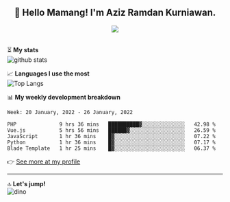 <h2 align="center">👋 Hello Mamang! I'm Aziz Ramdan Kurniawan.</h2>  
<p align="center">
  <img src="https://komarev.com/ghpvc/?username=azizramdan"> <br><br>
</p>
    
⏳ **My stats**  
![github stats](https://github-readme-stats.vercel.app/api?username=azizramdan&show_icons=true&count_private=true&title_color=000&hide_border=true&hide_title=true)  

📈 **Languages I use the most**  
![Top Langs](https://github-readme-stats.vercel.app/api/top-langs/?username=azizramdan&layout=compact&langs_count=6&hide=tsql&hide_border=true&hide_title=true&exclude_repo=Futsal-Go,Futsal-Go-Admin,Sistem-Informasi-Sensus-Harian-Rawat-Inap)  

📊 **My weekly development breakdown**
<!--START_SECTION:waka-->
```text
Week: 20 January, 2022 - 26 January, 2022

PHP              9 hrs 36 mins   ██████████▓░░░░░░░░░░░░░░   42.98 % 
Vue.js           5 hrs 56 mins   ██████▓░░░░░░░░░░░░░░░░░░   26.59 % 
JavaScript       1 hr 36 mins    █▓░░░░░░░░░░░░░░░░░░░░░░░   07.22 % 
Python           1 hr 36 mins    █▓░░░░░░░░░░░░░░░░░░░░░░░   07.17 % 
Blade Template   1 hr 25 mins    █▓░░░░░░░░░░░░░░░░░░░░░░░   06.37 % 
```
<!--END_SECTION:waka-->
👉 [See more at my profile](https://wakatime.com/@azizramdan)
***
🔝 **Let's jump!**  
![dino](https://raw.githubusercontent.com/azizramdan/azizramdan/master/dino.gif)  
